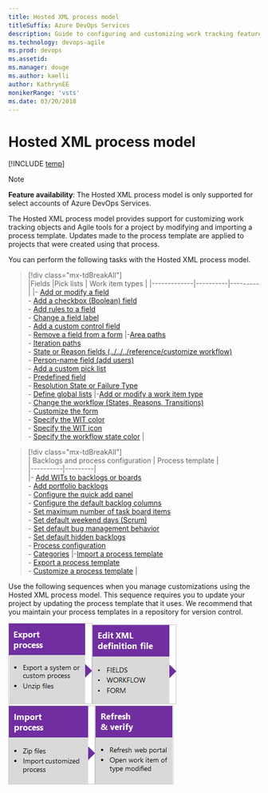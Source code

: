```yaml
---
title: Hosted XML process model 
titleSuffix: Azure DevOps Services
description: Guide to configuring and customizing work tracking features for the Hosted XML process model 
ms.technology: devops-agile
ms.prod: devops
ms.assetid: 
ms.manager: douge
ms.author: kaelli
author: KathrynEE
monikerRange: 'vsts'
ms.date: 03/20/2018
---
```



# Hosted XML process model  

[!INCLUDE [temp](../../../_shared/version-vsts-only.md)]

<a id="hosted-xml-process-model">  </a>


> [!NOTE]   
> **Feature availability**:  The Hosted XML process model is only supported for select accounts of Azure DevOps Services.  


The Hosted XML process model provides support for customizing work tracking objects and Agile tools for a project by modifying and importing a process template. Updates made to the process template are applied to projects that were created using that process.

You can perform the following tasks with the Hosted XML process model. 

> [!div class="mx-tdBreakAll"]  
> |Fields  |Pick lists   |   Work item types |
> |-------------|----------|---------|
> |- [Add or modify a field](../../../reference/add-modify-field.md)<br/>- [Add a checkbox (Boolean) field](../../../reference/add-modify-field.md#boolean-field)<br/>- [Add rules to a field](../../../reference/add-modify-field.md#add-rules)<br/>- [Change a field label](../../../reference/add-modify-field.md#change-label)<br/>- [Add a custom control field](../../../reference/add-modify-field.md#custom-control)<br/>- [Remove a field from a form](../../../reference/add-modify-field.md#change-label) |-[Area paths](../set-area-paths.md)<br/>- [Iteration paths](../set-iteration-paths-sprints.md)<br/>- [State or Reason fields (../../../reference/customize workflow)](../../../reference/xml/change-workflow-wit.md)<br/>- [Person-name field (add users)](../../security/add-users-team-project.md)<br/>- [Add a custom pick list](../../../reference/add-modify-field.md#picklist)<br/>- [Predefined field](../../../reference/add-modify-field.md#picklist)<br/>- [Resolution State or Failure Type](../../../reference/customize-work.md#test-experience)<br/>- [Define global lists](../../../reference/xml/define-global-lists.md) |-[Add or modify a work item type](../../../reference/add-modify-wit.md)<br/>- [Change the workflow (States, Reasons, Transitions)](../../../reference/xml/change-workflow-wit.md)<br/>- [Customize the form](../../../reference/xml/change-work-item-form-layout.md)<br/>- [Specify the WIT color](../../../reference/xml/process-configuration-xml-element.md#wit-colors)<br/>- [Specify the WIT icon](../../../reference/xml/process-configuration-xml-element.md)<br/>- [Specify the workflow state color](../../../reference/xml/process-configuration-xml-element.md#state-colors) |




> [!div class="mx-tdBreakAll"]  
> | Backlogs and process configuration | Process template |  
> |----------|---------|   
> |- [Add WITs to backlogs or boards](../../../reference/add-wits-to-backlogs-and-boards.md)<br/>- [Add portfolio backlogs](../../../reference/add-portfolio-backlogs.md)<br/>- [Configure the quick add panel](../../../reference/xml/process-configuration-xml-element.md#add)<br/>- [Configure the default backlog columns](../../../reference/xml/process-configuration-xml-element.md#columns)<br/>- [Set maximum number of task board items](../../../reference/xml/process-configuration-xml-element.md#number_items)<br/>- [Set default weekend days (Scrum)](../../../reference/xml/process-configuration-xml-element.md#weekend_days) <br/>- [Set default bug management behavior](../../../reference/xml/process-configuration-xml-element.md#behaviors)<br/>- [Set default hidden backlogs](../../../reference/xml/process-configuration-xml-element.md#behaviors)<br/>- [Process configuration](../../../reference/xml/process-configuration-xml-element.md)<br/>- [Categories](../../../reference/xml/categories-xml-element-reference.md) |-[Import a process template](import-process/import-process.md#import-from-TFS)<br/>- [Export a process template](import-process/import-process.md#export-process)<br/>- [Customize a process template](import-process/customize-process.md) |



<a id="hosted-xml-sequence"></a>
 
Use the following sequences when you manage customizations using the Hosted XML process model. This sequence requires you to update your project by updating the process template that it uses. We recommend that you maintain your process templates in a repository for version control.  

[![Export process](_img/cust-wit-form-export-process.png)](import-process/import-process.md#export-process)[![Edit XML definition file(s)](_img/cust-wit-form-edit-def-file.png)](../../../reference/xml/weblayout-xml-elements.md)[![Import process](_img/cust-wit-form-import-process.png)](import-process/import-process.md)![Refresh and verify changes](_img/cust-wit-form-refresh-verify.png)  